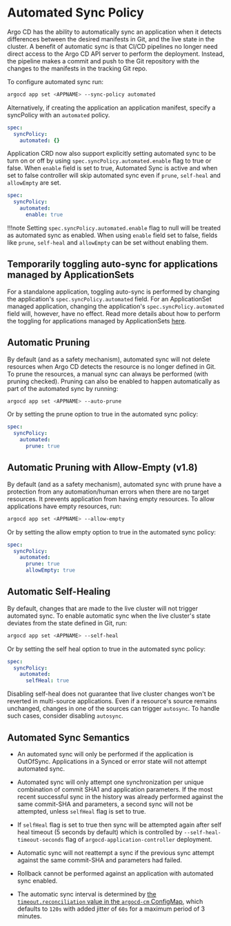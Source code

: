 # Automated Sync Policy

Argo CD has the ability to automatically sync an application when it detects differences between
the desired manifests in Git, and the live state in the cluster. A benefit of automatic sync is that
CI/CD pipelines no longer need direct access to the Argo CD API server to perform the deployment.
Instead, the pipeline makes a commit and push to the Git repository with the changes to the
manifests in the tracking Git repo.

To configure automated sync run:
```bash
argocd app set <APPNAME> --sync-policy automated
```

Alternatively, if creating the application an application manifest, specify a syncPolicy with an
`automated` policy.
```yaml
spec:
  syncPolicy:
    automated: {}
```
Application CRD now also support explicitly setting automated sync to be turn on or off by using `spec.syncPolicy.automated.enable` flag to true or false. When `enable` field is set to true, Automated Sync is active and when set to false controller will skip automated sync even if `prune`, `self-heal` and `allowEmpty` are set.
```yaml
spec:
  syncPolicy:
    automated:
      enable: true
```

!!!note 
  Setting `spec.syncPolicy.automated.enable` flag to null will be treated as automated sync as enabled. When using `enable` field set to false, fields like `prune`, `self-heal` and `allowEmpty` can be set without enabling them.

## Temporarily toggling auto-sync for applications managed by ApplicationSets

For a standalone application, toggling auto-sync is performed by changing the application's `spec.syncPolicy.automated` field. For an ApplicationSet managed application, changing the application's `spec.syncPolicy.automated` field will, however, have no effect.
Read more details about how to perform the toggling for applications managed by ApplicationSets [here](../operator-manual/applicationset/Controlling-Resource-Modification.md).


## Automatic Pruning

By default (and as a safety mechanism), automated sync will not delete resources when Argo CD detects
the resource is no longer defined in Git. To prune the resources, a manual sync can always be
performed (with pruning checked). Pruning can also be enabled to happen automatically as part of the
automated sync by running:

```bash
argocd app set <APPNAME> --auto-prune
```

Or by setting the prune option to true in the automated sync policy:

```yaml
spec:
  syncPolicy:
    automated:
      prune: true
```

## Automatic Pruning with Allow-Empty (v1.8)

By default (and as a safety mechanism), automated sync with prune have a protection from any automation/human errors 
when there are no target resources. It prevents application from having empty resources. To allow applications have empty resources, run:

```bash
argocd app set <APPNAME> --allow-empty
```

Or by setting the allow empty option to true in the automated sync policy:

```yaml
spec:
  syncPolicy:
    automated:
      prune: true
      allowEmpty: true
```

## Automatic Self-Healing
By default, changes that are made to the live cluster will not trigger automated sync. To enable automatic sync 
when the live cluster's state deviates from the state defined in Git, run:

```bash
argocd app set <APPNAME> --self-heal
```

Or by setting the self heal option to true in the automated sync policy:

```yaml
spec:
  syncPolicy:
    automated:
      selfHeal: true
```

Disabling self-heal does not guarantee that live cluster changes won't be reverted in multi-source applications. Even if a resource's source remains unchanged, changes in one of the sources can trigger `autosync`. To handle such cases, consider disabling `autosync`.

## Automated Sync Semantics

* An automated sync will only be performed if the application is OutOfSync. Applications in a
  Synced or error state will not attempt automated sync.
* Automated sync will only attempt one synchronization per unique combination of commit SHA1 and
  application parameters. If the most recent successful sync in the history was already performed
  against the same commit-SHA and parameters, a second sync will not be attempted, unless `selfHeal` flag is set to true.
* If `selfHeal` flag is set to true then sync will be attempted again after self heal timeout (5 seconds by default)
which is controlled by `--self-heal-timeout-seconds` flag of `argocd-application-controller` deployment.
* Automatic sync will not reattempt a sync if the previous sync attempt against the same commit-SHA
  and parameters had failed.

* Rollback cannot be performed against an application with automated sync enabled.
* The automatic sync interval is determined by [the `timeout.reconciliation` value in the `argocd-cm` ConfigMap](../faq.md#how-often-does-argo-cd-check-for-changes-to-my-git-or-helm-repository), which defaults to `120s` with added jitter of `60s` for a maximum period of 3 minutes.
